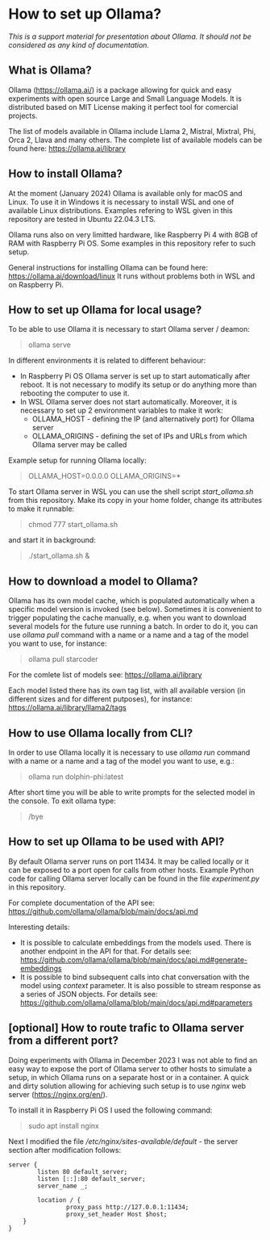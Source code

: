 # How to set up Ollama?

_This is a support material for presentation about Ollama. It should not be considered as any kind of documentation._

## What is Ollama?

Ollama (https://ollama.ai/) is a package allowing for quick and easy experiments with open source Large and Small Language Models. It is distributed based on MIT License making it perfect tool for comercial projects. 

The list of models available in Ollama include Llama 2, Mistral, Mixtral, Phi, Orca 2, Llava and many others. The complete list of available models can be found here: https://ollama.ai/library

## How to install Ollama?

At the moment (January 2024) Ollama is available only for macOS and Linux. To use it in Windows it is necessary to install WSL and one of available Linux distributions. Examples refering to WSL given in this repository are tested in Ubuntu 22.04.3 LTS.

Ollama runs also on very limitted hardware, like Raspberry Pi 4 with 8GB of RAM with Raspberry Pi OS. Some examples in this repository refer to such setup.

General instructions for installing Ollama can be found here: https://ollama.ai/download/linux
It runs without problems both in WSL and on Raspberry Pi.

## How to set up Ollama for local usage?

To be able to use Ollama it is necessary to start Ollama server / deamon:
> ollama serve

In different environments it is related to different behaviour: 
- In Raspberry Pi OS Ollama server is set up to start automatically after reboot. It is not necessary to modify its setup or do anything more than rebooting the computer to use it.
- In WSL Ollama server does not start automatically. Moreover, it is necessary to set up 2 environment variables to make it work:
	- OLLAMA_HOST - defining the IP (and alternatively port) for Ollama server 
	- OLLAMA_ORIGINS - defining the set of IPs and URLs from which Ollama server may be called

Example setup for running Ollama locally:
> OLLAMA_HOST=0.0.0.0 
> OLLAMA_ORIGINS=*

To start Ollama server in WSL you can use the shell script *start_ollama.sh* from this repository. 
Make its copy in your home folder, change its attributes to make it runnable:
> chmod 777 start_ollama.sh

and start it in background:

> ./start_ollama.sh &

## How to download a model to Ollama?

Ollama has its own model cache, which is populated automatically when a specific model version is invoked (see below).
Sometimes it is convenient to trigger populating the cache manually, e.g. when you want to download several models
for the future use running a batch. In order to do it, you can use *ollama pull* command with a name 
or a name and a tag of the model you want to use, for instance:
> ollama pull starcoder

For the comlete list of models see: https://ollama.ai/library

Each model listed there has its own tag list, with all available version (in different sizes and for different putposes), 
for instance: https://ollama.ai/library/llama2/tags

## How to use Ollama locally from CLI?

In order to use Ollama locally it is necessary to use *ollama run* command with a name
or a name and a tag of the model you want to use, e.g.: 
> ollama run dolphin-phi:latest

After short time you will be able to write prompts for the selected model in the console. To exit ollama type:
> /bye

## How to set up Ollama to be used with API?

By default Ollama server runs on port 11434. It may be called locally or it can be exposed to a port open 
for calls from other hosts. Example Python code for calling Ollama server locally can be found 
in the file *experiment.py* in this repository. 

For complete documentation of the API see: https://github.com/ollama/ollama/blob/main/docs/api.md

Interesting details:
- It is possible to calculate embeddings from the models used. There is another endpoint in the API for that. For details see: https://github.com/ollama/ollama/blob/main/docs/api.md#generate-embeddings
- It is possible to bind subsequent calls into chat conversation with the model using *context* parameter. It 
is also possible to stream response as a series of JSON objects. For details see: https://github.com/ollama/ollama/blob/main/docs/api.md#parameters

## [optional] How to route trafic to Ollama server from a different port?

Doing experiments with Ollama in December 2023 I was not able to find an easy way to expose the port of Ollama 
server to other hosts to simulate a setup, in which Ollama runs on a separate host or in a container. A quick 
and dirty solution allowing for achieving such setup is to use *nginx* web server (https://nginx.org/en/). 

To install  it in Raspberry Pi OS I used the following command:
> sudo apt install nginx

Next I modified the file */etc/nginx/sites-available/default* - the server section after modification follows:

	server {
        	listen 80 default_server;
        	listen [::]:80 default_server;
        	server_name _;
	
        	location / {
                	proxy_pass http://127.0.0.1:11434;
                	proxy_set_header Host $host;
		}
	}
